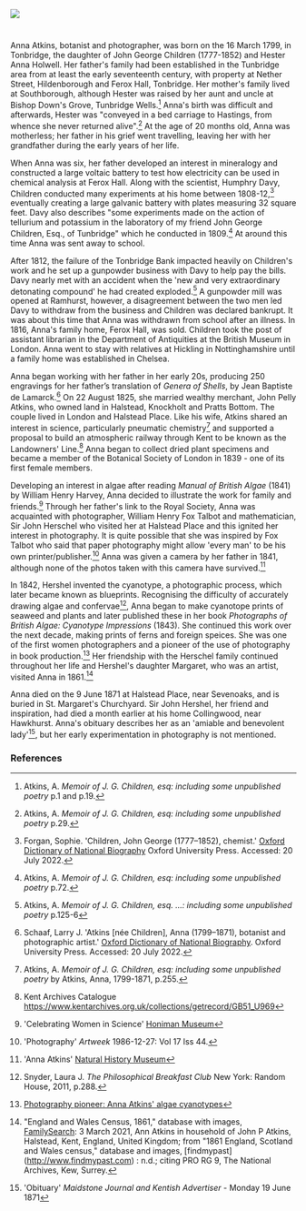 <a href="https://beta.kent-maps.online"><img src="https://beta.kent-maps.online/juncture/ve-button.png"></a>
<param ve-config title="Anna Atkins (1799-1871)" author="Trinity Barber and Michelle Crowther" layout="vtl" banner="https://raw.githubusercontent.com/kent-map/images/main/banners/19c.jpg" description="In this essay, Trinity Barber and Michelle Crowther introduce the life of Nineteenth Century botanist and photographer, Anna Atkins.">

<!-- Historical map layers -->
<param ve-map-layer active allmaps allmaps-id="4478e36824ad9d1a" title="Greenwood 1829">

#

Anna Atkins, botanist and photographer, was born on the 16 March 1799, in Tonbridge, the daughter of John George Children (1777-1852) and Hester Anna Holwell. Her father's family had been established in the Tunbridge area from at least the early seventeenth century, with property at Nether Street, Hildenborough and Ferox Hall, Tonbridge. Her mother's family lived at Southborough, although Hester was raised by her aunt and uncle at Bishop Down's Grove, Tunbridge Wells.[^ref1] Anna's birth was difficult and afterwards, Hester was "conveyed in a bed carriage to Hastings, from whence she never returned alive".[^ref2] At the age of 20 months old, Anna was motherless; her father in his grief went travelling, leaving her with her grandfather during the early years of her life. 
<param ve-image url="https://upload.wikimedia.org/wikipedia/commons/4/48/Anna_Atkins_1861.jpg" label="Anna Atkins, 1861" attribution="Unknown author, Public domain, via Wikimedia Commons">
<param ve-entity eid="Q936183" aliases="Tonbridge">
<param ve-entity eid="Q2220232" aliases="Hildenborough">
<param ve-entity eid="Q2048526" aliases="Southborough">
<param ve-entity eid="Q665489" aliases="Tunbridge Wells">
<param ve-map center="Q936183" zoom="13">
<param ve-map center="Q99678204" zoom="13">
<param ve-map center="Q2220232" zoom="13">
<param ve-map center="Q2048526" zoom="13">
<param ve-map center="Q665489" zoom="13">

When Anna was six, her father developed an interest in mineralogy and constructed a large voltaic battery to test how electricity can be used in chemical analysis at Ferox Hall. Along with the scientist, Humphry Davy, Children conducted many experiments at his home between 1808-12,[^ref3] eventually creating a large galvanic battery with plates measuring 32 square feet. Davy also describes "some experiments made on the action of tellurium and potassium in the laboratory of my friend John George Children, Esq., of Tunbridge" which he conducted in 1809.[^ref4] At around this time Anna was sent away to school. 
<param ve-image url="https://upload.wikimedia.org/wikipedia/commons/d/df/John_George_Children.jpg" label="John George Children" attribution="Benjamin Rawlinson Faulkner (1787-1849), Public domain, via Wikimedia Commons">
<param ve-entity eid="Q26645227" aliases="Ferox Hall">
<param ve-entity eid="Q936183" aliases="Tonbridge">
<param ve-map center="Q26645227" zoom="13">
<param ve-map center="Q936183" zoom="13">

After 1812, the failure of the Tonbridge Bank impacted heavily on Children's work and he set up a gunpowder business with Davy to help pay the bills. Davy nearly met with an accident when the 'new and very extraordinary detonating compound' he had created exploded.[^ref5] A gunpowder mill was opened at Ramhurst, however, a disagreement between the two men led Davy to withdraw from the business and Children was declared bankrupt. It was about this time that Anna was withdrawn from school after an illness. In 1816, Anna's family home, Ferox Hall, was sold. Children took the post of assistant librarian in the Department of Antiquities at the British Museum in London. Anna went to stay with relatives at Hickling in Nottinghamshire until a family home was established in Chelsea.
<param ve-image url="https://upload.wikimedia.org/wikipedia/commons/2/2c/Davy_Humphry_desk_color_Howard.jpg" label="Humphry Davy, 1803" attribution="National Portrait Gallery, Public domain, via Wikimedia Commons">
<param ve-entity eid="Q17545758" aliases="Ramhurst">
<param ve-entity eid="Q26645227" aliases="Ferox Hall">
<param ve-map center="Q17545758" zoom="13">
<param ve-map center="Q26645227" zoom="13">

Anna began working with her father in her early 20s, producing 250 engravings for her father’s translation of _Genera of Shells_, by Jean Baptiste de Lamarck.[^ref6] On 22 August 1825, she married wealthy merchant, John Pelly Atkins, who owned land in Halstead, Knockholt and Pratts Bottom. The couple lived in London and Halstead Place. Like his wife, Atkins shared an interest in science, particularly pneumatic chemistry[^ref7] and supported a proposal to build an atmospheric railway through Kent to be known as the Landowners' Line.[^ref8]  Anna began to collect dried plant specimens and became a member of the Botanical Society of London in 1839 - one of its first female members.
<param ve-image url="https://upload.wikimedia.org/wikipedia/commons/3/39/Waterloo_Elm_by_Anna_Children.jpg" label="Waterloo Elm by Anna Children" attribution="Anna Children, Public domain, via Wikimedia Commons">
<param ve-entity eid="Q99678204" aliases="Halstead Place">
<param ve-entity eid="Q2050835" aliases="Knockholt">
<param ve-entity eid="Q122384" aliases="Pratts Bottom">
<param ve-map center="Q99678204" zoom="13">
<param ve-map center="Q2050835" zoom="13">
<param ve-map center="Q122384" zoom="13">

Developing an interest in algae after reading _Manual of British Algae_ (1841) by William Henry Harvey, Anna decided to illustrate the work for family and friends.[^ref9] Through her father's link to the Royal Society, Anna was acquainted with photographer, William Henry Fox Talbot and mathematician, Sir John Herschel who visited her at Halstead Place and this ignited her interest in photography. It is quite possible that she was inspired by Fox Talbot who said that paper photography might allow 'every man' to be his own printer/publisher.[^ref10] Anna was given a camera by her father in 1841, although none of the photos taken with this camera have survived.[^ref11] 
<param ve-image url="https://upload.wikimedia.org/wikipedia/commons/f/fe/Digital_ID-_419707._Atkins%2C_Anna_-_Photographer._1843-53_%283110003250%29.jpg" label="Cyanotypes of British Algae" attribution="New York Public Library, No restrictions, via Wikimedia Commons">

In 1842, Hershel invented the cyanotype, a photographic process, which later became known as blueprints. Recognising the difficulty of accurately drawing algae and confervae[^ref12],  Anna began to make cyanotope prints of seaweed and plants and later published these in her book _Photographs of British Algae: Cyanotype Impressions_ (1843). She continued this work over the next decade, making prints of ferns and foreign speices.  She was one of the first women photographers and a pioneer of the use of photography in book production.[^ref13] Her friendship with the Herschel family continued throughout her life and Hershel's daughter Margaret, who was an artist, visited Anna in 1861.[^ref14]
<param ve-image url="https://upload.wikimedia.org/wikipedia/commons/f/f0/Anna_Atkins_-_New_Zealand_-_Google_Art_Project.jpg" label="Anna Atkins" attribution="Anna Atkins, Public domain, via Wikimedia Commons">

Anna died on the 9 June 1871 at Halstead Place, near Sevenoaks, and is buried in St. Margaret's Churchyard. Sir John Hershel, her friend and inspiration, had died a month earlier at his home Collingwood, near Hawkhurst.  Anna's obituary describes her as an 'amiable and benevolent lady'[^ref15], but her early experimentation in photography is not mentioned.
<param ve-image url="https://upload.wikimedia.org/wikipedia/commons/1/17/St_Margaret%27s_Church%2C_Halstead.JPG" label="St Margaret's Church, Halstead" attribution="Jackarias, via Wikimedia Commons" license="CC BY-SA 4.0">
<param ve-entity eid="Q99678204" aliases="Halstead Place">
<param ve-entity eid="Q2035885" aliases="Halstead">
<param ve-entity eid="Q939838" aliases="Sevenoaks">
<param ve-entity eid="Q2744669" aliases="Hawkhurst">
<param ve-map center="Q99678204" zoom="13">
<param ve-map center="Q2035885" zoom="13">
<param ve-map center="Q939838" zoom="13">
<param ve-map center="Q2744669" zoom="13">

### References

[^ref1]: Atkins, A. _Memoir of J. G. Children, esq: including some unpublished poetry_  p.1 and p.19.
[^ref2]: Atkins, A. _Memoir of J. G. Children, esq: including some unpublished poetry_  p.29.
[^ref3]: Forgan, Sophie. 'Children, John George (1777–1852), chemist.' [Oxford Dictionary of National Biography](https://www.oxforddnb.com/view/10.1093/ref:odnb/9780198614128.001.0001/odnb-9780198614128-e-5299)  Oxford University Press. Accessed: 20 July 2022. 
[^ref4]: Atkins, A. _Memoir of J. G. Children, esq: including some unpublished poetry_  p.72.
[^ref5]: Atkins, A. _Memoir of J. G. Children, esq. ...: including some unpublished poetry_  p.125-6
[^ref6]: Schaaf, Larry J. 'Atkins [née Children], Anna (1799–1871), botanist and photographic artist.' [Oxford Dictionary of National Biography](https://www.oxforddnb.com/view/10.1093/ref:odnb/9780198614128.001.0001/odnb-9780198614128-e-37132). Oxford University Press. Accessed: 20 July 2022. 
[^ref7]: Atkins, A. _Memoir of J. G. Children, esq: including some unpublished poetry_ by Atkins, Anna, 1799-1871, p.255.
[^ref8]: Kent Archives Catalogue https://www.kentarchives.org.uk/collections/getrecord/GB51_U969
[^ref9]: 'Celebrating Women in Science' [Honiman Museum](https://www.horniman.ac.uk/story/celebrating-women-in-science-anna-atkins/)
[^ref10]: 'Photography' _Artweek_  1986-12-27: Vol 17 Iss 44. 
[^ref11]: 'Anna Atkins' [Natural History Museum](https://www.nhm.ac.uk/discover/anna-atkins-cyanotypes-the-first-book-of-photographs.html#:~:text=Anna%20was%20born%20in%20Kent,worked%20at%20the%20British%20Museum.&text='She%20lost%20her%20mother%20very,her%20father%2C'%20Andrea%20says)
[^ref12]: Snyder, Laura J. _The Philosophical Breakfast Club_ New York: Random House, 2011, p.288.  
[^ref13]: [Photography pioneer: Anna Atkins' algae cyanotypes](https://www.europeana.eu/en/blog/photography-pioneer-anna-atkins-algae-cyanotypes)
[^ref14]: "England and Wales Census, 1861," database with images, [FamilySearch](https://www.familysearch.org/ark:/61903/1:1:Q2MP-8V4T): 3 March 2021, Ann Atkins in household of John P Atkins, Halstead, Kent, England, United Kingdom; from "1861 England, Scotland and Wales census," database and images, [findmypast] (http://www.findmypast.com) : n.d.; citing PRO RG 9, The National Archives, Kew, Surrey.
[^ref15]: 'Obituary' _Maidstone Journal and Kentish Advertiser_ - Monday 19 June 1871

